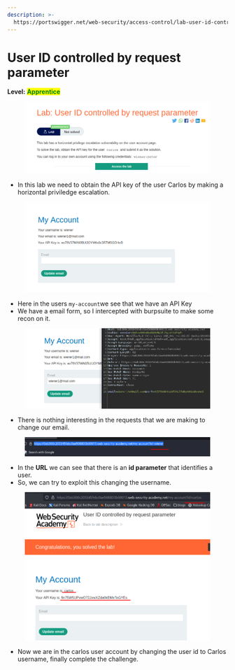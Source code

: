 ```yaml
---
description: >-
  https://portswigger.net/web-security/access-control/lab-user-id-controlled-by-request-parameter
---
```


# User ID controlled by request parameter

**Level:** <mark style="color:green;">**Apprentice**</mark>

<figure><img src="../../../../../.gitbook/assets/user_id1 (1).png" alt=""><figcaption></figcaption></figure>

* In this lab we need to obtain the API key of the user Carlos by making a horizontal priviledge escalation.

<figure><img src="../../../../../.gitbook/assets/user_id2.png" alt=""><figcaption></figcaption></figure>

* Here in the users `my-account`we see that we have an API Key&#x20;
* We have a email form, so I intercepted with burpsuite to make some recon on it.

<figure><img src="../../../../../.gitbook/assets/user_id3.png" alt=""><figcaption></figcaption></figure>

* There is nothing interesting in the requests that we are making to change our email.

<figure><img src="../../../../../.gitbook/assets/user_id4.png" alt=""><figcaption></figcaption></figure>

* In the **URL** we can see that there is an **id parameter** that identifies a user.
* So, we can try to exploit this changing the username.

<figure><img src="../../../../../.gitbook/assets/user_id5.png" alt=""><figcaption></figcaption></figure>

* Now we are in the carlos user account by changing the user id to Carlos username, finally complete the challenge.

